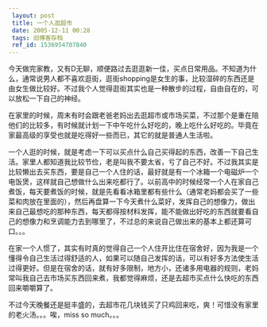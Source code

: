 ```yaml
---
 layout: post
 title: 一个人逛超市
 date: 2005-12-11 00:28
 tags: 旧博客存档
 ref_id: 1536954707840
---
```

今天做完家教，又有D无聊，顺便路过去逛逛新一佳，买点日常用品。不知道为什么，通常说男人都不喜欢逛街，逛街shopping是女生的事，比较湿碎的东西还是由女生做比较好。不过我个人觉得逛街其实也是一种散步的过程，自由自在的，可以放松一下自己的神经。



在家里的时候，周末有时会跟老爸老妈出去逛超市或市场买菜，不过那个是重在陪他们的比较多，有时候就计划一下中午吃什么好吃的，晚上吃什么好吃的。毕竟在家最高级的享受也就是吃得好一些而已，其它的就是普通人生活啦。



一个人逛的时候，就是考虑一下可以买点什么自己买得起的东西，改善一下自己生活。家里人都知道我比较节俭，老是叫我不要太省，亏了自己不好。不过我其实是比较懒出去买东西，要是自己一个人住的话，最好就是有一个冰箱一个电磁炉一个电饭煲，这样就自己想做什么出来吃都行了。以前高中的时候经常一个人在家自己煮饭，每天要煮饭的时候，就是先看看冰箱里都有些什么（通常老妈都会买了一些菜和肉放在里面的），然后再盘算一下今天煮什么菜好，发挥自己的想像力，做出来自己最想吃的那种东西，每天都得按材料发挥，能不能做出好吃的东西就要看自己的想像力和烹调能力去到哪里了，不过总的来说自己做出来的基本上都还算可口。。。



在家一个人惯了，其实有时真的觉得自己一个人住开比住在宿舍好，因为我是一个懂得令自己生活过得舒适的人，如果可以随自己发挥的话，可以有好多方法使生活过得更好。但是在宿舍的话，就有好多限制，地方小，还诸多用电器的规则，老妈常叫我自己去市场买东西回来煮，我都觉得麻烦，还是去超市买点什么快吃的东西回来嚼嚼算了。



不过今天晚餐还是挺丰盛的，去超市花几块钱买了只鸡回来吃，爽！可惜没有家里的老火汤。。。唉，miss so much。。。

